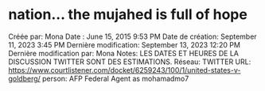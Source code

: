 # nation… the mujahed is full of hope

Créée par: Mona
Date : June 15, 2015 9:53 PM
Date de création: September 11, 2023 3:45 PM
Dernière modification: September 13, 2023 12:20 PM
Dernière modification par: Mona
Notes: LES DATES ET HEURES DE LA DISCUSSION TWITTER SONT DES ESTIMATIONS.
Réseau: TWITTER
URL: https://www.courtlistener.com/docket/6259243/100/1/united-states-v-goldberg/
person: AFP Federal Agent as mohamadmo7